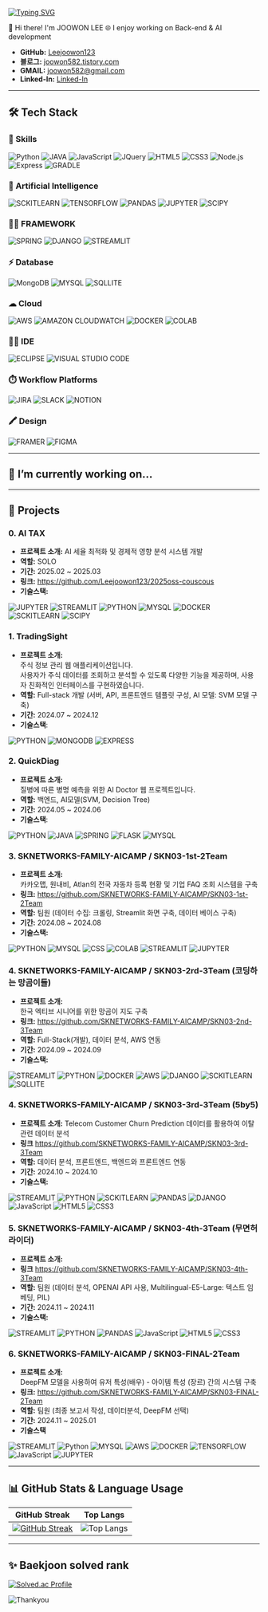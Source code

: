 [![Typing SVG](https://readme-typing-svg.demolab.com?font=Fira+Code&weight=600&size=50&pause=1000&center=true&vCenter=true&width=800&height=60&lines=Hi+I'm+joowon+LEE;%E3%81%93%E3%82%93%E3%81%AB%E3%81%A1%E3%81%AF%E3%80%81%E3%82%A4%E3%83%BB%E3%82%B8%E3%83%A5%E3%82%A6%E3%82%A9%E3%83%B3%E3%81%A7%E3%81%99;Hola%2C+Soy+Joowon+LEE)](https://git.io/typing-svg)

👋 Hi there! I'm JOOWON LEE
🌐 I enjoy working on Back-end & AI development 

- **GitHub:** [Leejoowon123](https://github.com/Leejoowon123)
- **블로그:** [joowon582.tistory.com](https://joowon582.tistory.com/)
- **GMAIL:** joowon582@gmail.com
- **Linked-In:** [Linked-In](www.linkedin.com/in/Leejoowon1)

---

## 🛠️ Tech Stack

### 🚀 Skills
![Python](https://img.shields.io/badge/Python-3776AB?style=for-the-badge&logo=python&logoColor=white)
![JAVA](https://img.shields.io/badge/Java-ED8B00?style=for-the-badge&logo=openjdk&logoColor=white)
![JavaScript](https://img.shields.io/badge/JavaScript-F7DF1E?style=for-the-badge&logo=javascript&logoColor=black)
![JQuery](https://img.shields.io/badge/jQuery-0769AD?style=for-the-badge&logo=jquery&logoColor=white)
![HTML5](https://img.shields.io/badge/HTML5-E34F26?style=for-the-badge&logo=html5&logoColor=white)
![CSS3](https://img.shields.io/badge/CSS3-1572B6?style=for-the-badge&logo=css3&logoColor=white)
![Node.js](https://img.shields.io/badge/Node.js-339933?style=for-the-badge&logo=nodedotjs&logoColor=white)
![Express](https://img.shields.io/badge/Express.js-000000?style=for-the-badge)
![GRADLE](https://img.shields.io/badge/Gradle-02303A.svg?style=for-the-badge&logo=Gradle&logoColor=white)

### 🤖 Artificial Intelligence
![SCKITLEARN](https://camo.githubusercontent.com/09080e19f66c73a55b0f50494d4a828b3f9294e88adfc8fb9c3696c949cf696a/68747470733a2f2f696d672e736869656c64732e696f2f62616467652f7363696b69746c6561726e2d4637393331453f7374796c653d666f722d7468652d6261646765266c6f676f3d6e756d7079266c6f676f436f6c6f723d7768697465)
![TENSORFLOW](https://img.shields.io/badge/TensorFlow-FF6F00?style=for-the-badge&logo=tensorflow&logoColor=white)
![PANDAS](https://camo.githubusercontent.com/fdfef023c76c0ae342e6b4c325486a5b43efd800dda7da20db1529f05ba21d25/68747470733a2f2f696d672e736869656c64732e696f2f62616467652f70616e6461732d3135303435383f7374796c653d666f722d7468652d6261646765266c6f676f3d6e756d7079266c6f676f436f6c6f723d7768697465)
![JUPYTER](https://img.shields.io/badge/Made%20with-Jupyter-orange?style=for-the-badge&logo=Jupyter)
![SCIPY](https://img.shields.io/badge/scipy-8CAAE6?style=for-the-badge&logo=scipy&logoColor=white)


### 👨‍💻 FRAMEWORK
![SPRING](https://img.shields.io/badge/Spring-6DB33F?style=for-the-badge&logo=spring&logoColor=white)
![DJANGO](https://img.shields.io/badge/Django-092E20?style=for-the-badge&logo=django&logoColor=white)
![STREAMLIT](https://img.shields.io/badge/Streamlit-FF4B4B?&style=for-the-badge&logo=Streamlit&logoColor=white)

### ⚡ Database
![MongoDB](https://img.shields.io/badge/MongoDB-47A248?style=for-the-badge&logo=mongodb&logoColor=white)
![MYSQL](https://img.shields.io/badge/MySQL-00000F?style=for-the-badge&logo=mysql&logoColor=white)
![SQLLITE](https://img.shields.io/badge/SQLite-07405E?style=for-the-badge&logo=sqlite&logoColor=white)

### ☁ Cloud
![AWS](https://img.shields.io/badge/Amazon_AWS-232F3E?style=for-the-badge&logo=amazon-aws&logoColor=white)
![AMAZON CLOUDWATCH](https://img.shields.io/badge/Amazon%20CloudWatch-FF4F8B?style=for-the-badge&logo=Amazon%20CloudWatch&logoColor=white)
![DOCKER](https://img.shields.io/badge/docker-%230db7ed.svg?style=for-the-badge&logo=docker&logoColor=white)
![COLAB](https://img.shields.io/badge/Colab-F9AB00?style=for-the-badge&logo=googlecolab&color=525252)

### 👩‍💻 IDE
![ECLIPSE](https://img.shields.io/badge/Eclipse-2C2255?style=for-the-badge&logo=eclipse&logoColor=white)
![VISUAL STUDIO CODE](https://img.shields.io/badge/Visual_Studio_Code-0078D4?style=for-the-badge&logo=visual%20studio%20code&logoColor=white)

### ⏱️ Workflow Platforms
![JIRA](https://img.shields.io/badge/Jira-0052CC?style=for-the-badge&logo=Jira&logoColor=white)
![SLACK](https://img.shields.io/badge/Slack-4A154B?style=for-the-badge&logo=slack&logoColor=white)
![NOTION](https://img.shields.io/badge/Notion-000000?style=for-the-badge&logo=notion&logoColor=white)

### 🖍 Design
![FRAMER](https://img.shields.io/badge/Framer-black?style=for-the-badge&logo=framer&logoColor=blue)
![FIGMA](https://img.shields.io/badge/Figma-F24E1E?style=for-the-badge&logo=figma&logoColor=white)

---
## 🔭 I’m currently working on...

---

## 📂 Projects

### 0. AI TAX
- **프로젝트 소개:**
  AI 세율 최적화 및 경제적 영향 분석 시스템 개발
- **역할:** SOLO
- **기간:** 2025.02 ~ 2025.03
- **링크:**
  https://github.com/Leejoowon123/2025oss-couscous
- **기술스택:**

![JUPYTER](https://img.shields.io/badge/Made%20with-Jupyter-orange?style=for-the-badge&logo=Jupyter)
![STREAMLIT](https://img.shields.io/badge/Streamlit-FF4B4B?&style=for-the-badge&logo=Streamlit&logoColor=white)
![PYTHON](https://img.shields.io/badge/Python-14354C?style=for-the-badge&logo=python&logoColor=white)
![MYSQL](https://img.shields.io/badge/MySQL-00000F?style=for-the-badge&logo=mysql&logoColor=white)
![DOCKER](https://img.shields.io/badge/docker-%230db7ed.svg?style=for-the-badge&logo=docker&logoColor=white)
![SCKITLEARN](https://camo.githubusercontent.com/09080e19f66c73a55b0f50494d4a828b3f9294e88adfc8fb9c3696c949cf696a/68747470733a2f2f696d672e736869656c64732e696f2f62616467652f7363696b69746c6561726e2d4637393331453f7374796c653d666f722d7468652d6261646765266c6f676f3d6e756d7079266c6f676f436f6c6f723d7768697465)
![SCIPY](https://img.shields.io/badge/scipy-8CAAE6?style=for-the-badge&logo=scipy&logoColor=white)


### 1. TradingSight
- **프로젝트 소개:**  
  주식 정보 관리 웹 애플리케이션입니다.  
  사용자가 주식 데이터를 조회하고 분석할 수 있도록 다양한 기능을 제공하며, 사용자 친화적인 인터페이스를 구현하였습니다.
- **역할:** Full-stack 개발 (서버, API, 프론트엔드 템플릿 구성, AI 모델: SVM 모델 구축)
- **기간:** 2024.07 ~ 2024.12
- **기술스택**:
 
![PYTHON](https://img.shields.io/badge/Python-14354C?style=for-the-badge&logo=python&logoColor=white)
![MONGODB](https://img.shields.io/badge/MongoDB-4EA94B?style=for-the-badge&logo=mongodb&logoColor=white)
![EXPRESS](https://img.shields.io/badge/Express.js-404D59?style=for-the-badge)

### 2. QuickDiag
- **프로젝트 소개:**  
  질병에 따른 병명 예측을 위한 AI Doctor 웹 프로젝트입니다.
- **역할:** 백엔드, AI모델(SVM, Decision Tree)
- **기간:** 2024.05 ~ 2024.06
- **기술스택**:

![PYTHON](https://img.shields.io/badge/Python-14354C?style=for-the-badge&logo=python&logoColor=white)
![JAVA](https://img.shields.io/badge/Java-ED8B00?style=for-the-badge&logo=openjdk&logoColor=white)
![SPRING](https://img.shields.io/badge/Spring-6DB33F?style=for-the-badge&logo=spring&logoColor=white)
![FLASK](https://img.shields.io/badge/Flask-000000?style=for-the-badge&logo=flask&logoColor=white)
![MYSQL](https://img.shields.io/badge/MySQL-00000F?style=for-the-badge&logo=mysql&logoColor=white)

### 3. SKNETWORKS-FAMILY-AICAMP / SKN03-1st-2Team
- **프로젝트 소개:**  
  카카오맵, 원내비, Atlan의 전국 자동차 등록 현황 및 기업 FAQ 조회 시스템을 구축
- **링크:**
  https://github.com/SKNETWORKS-FAMILY-AICAMP/SKN03-1st-2Team
- **역할:** 팀원 (데이터 수집: 크롤링, Streamlit 화면 구축, 데이터 베이스 구축)
- **기간:** 2024.08 ~ 2024.08
- **기술스택:**

![PYTHON](https://img.shields.io/badge/Python-14354C?style=for-the-badge&logo=python&logoColor=white)
![MYSQL](https://img.shields.io/badge/MySQL-00000F?style=for-the-badge&logo=mysql&logoColor=white)
![CSS](https://img.shields.io/badge/CSS-239120?&style=for-the-badge&logo=css3&logoColor=white)
![COLAB](https://img.shields.io/badge/Colab-F9AB00?style=for-the-badge&logo=googlecolab&color=525252)
![STREAMLIT](https://img.shields.io/badge/Streamlit-FF4B4B?&style=for-the-badge&logo=Streamlit&logoColor=white)
![JUPYTER](https://img.shields.io/badge/Made%20with-Jupyter-orange?style=for-the-badge&logo=Jupyter)

### 4. SKNETWORKS-FAMILY-AICAMP / SKN03-2rd-3Team (코딩하는 망곰이들)
- **프로젝트 소개:**  
  한국 엑티브 시니어를 위한 망곰이 지도 구축
- **링크:**
  https://github.com/SKNETWORKS-FAMILY-AICAMP/SKN03-2nd-3Team
- **역할:** Full-Stack(개발), 데이터 분석, AWS 연동
- **기간:** 2024.09 ~ 2024.09
- **기술스택:**

![STREAMLIT](https://img.shields.io/badge/Streamlit-FF4B4B?&style=for-the-badge&logo=Streamlit&logoColor=white)
![PYTHON](https://img.shields.io/badge/Python-14354C?style=for-the-badge&logo=python&logoColor=white)
![DOCKER](https://img.shields.io/badge/docker-%230db7ed.svg?style=for-the-badge&logo=docker&logoColor=white)
![AWS](https://img.shields.io/badge/Amazon_AWS-232F3E?style=for-the-badge&logo=amazon-aws&logoColor=white)
![DJANGO](https://img.shields.io/badge/Django-092E20?style=for-the-badge&logo=django&logoColor=white)
![SCKITLEARN](https://camo.githubusercontent.com/09080e19f66c73a55b0f50494d4a828b3f9294e88adfc8fb9c3696c949cf696a/68747470733a2f2f696d672e736869656c64732e696f2f62616467652f7363696b69746c6561726e2d4637393331453f7374796c653d666f722d7468652d6261646765266c6f676f3d6e756d7079266c6f676f436f6c6f723d7768697465)
![SQLLITE](https://img.shields.io/badge/SQLite-07405E?style=for-the-badge&logo=sqlite&logoColor=white)


### 4. SKNETWORKS-FAMILY-AICAMP / SKN03-3rd-3Team (5by5)
- **프로젝트 소개:**
  Telecom Customer Churn Prediction 데이터를 활용하여 이탈 관련 데이터 분석 
- **링크**
  https://github.com/SKNETWORKS-FAMILY-AICAMP/SKN03-3rd-3Team  
- **역할:** 데이터 분석, 프론트엔드,  백엔드와 프론트엔드 연동
- **기간:** 2024.10 ~ 2024.10
- **기술스택:**

![STREAMLIT](https://img.shields.io/badge/Streamlit-FF4B4B?&style=for-the-badge&logo=Streamlit&logoColor=white)
![PYTHON](https://img.shields.io/badge/Python-14354C?style=for-the-badge&logo=python&logoColor=white)
![SCKITLEARN](https://camo.githubusercontent.com/09080e19f66c73a55b0f50494d4a828b3f9294e88adfc8fb9c3696c949cf696a/68747470733a2f2f696d672e736869656c64732e696f2f62616467652f7363696b69746c6561726e2d4637393331453f7374796c653d666f722d7468652d6261646765266c6f676f3d6e756d7079266c6f676f436f6c6f723d7768697465)
![PANDAS](https://camo.githubusercontent.com/fdfef023c76c0ae342e6b4c325486a5b43efd800dda7da20db1529f05ba21d25/68747470733a2f2f696d672e736869656c64732e696f2f62616467652f70616e6461732d3135303435383f7374796c653d666f722d7468652d6261646765266c6f676f3d6e756d7079266c6f676f436f6c6f723d7768697465)
![DJANGO](https://img.shields.io/badge/Django-092E20?style=for-the-badge&logo=django&logoColor=white)
![JavaScript](https://img.shields.io/badge/JavaScript-F7DF1E?style=for-the-badge&logo=javascript&logoColor=black)
![HTML5](https://img.shields.io/badge/HTML5-E34F26?style=for-the-badge&logo=html5&logoColor=white)
![CSS3](https://img.shields.io/badge/CSS3-1572B6?style=for-the-badge&logo=css3&logoColor=white)

### 5. SKNETWORKS-FAMILY-AICAMP / SKN03-4th-3Team (무면허라이더)
- **프로젝트 소개:**  
- **링크**
  https://github.com/SKNETWORKS-FAMILY-AICAMP/SKN03-4th-3Team 
- **역할:** 팀원 (데이터 분석, OPENAI API 사용, Multilingual-E5-Large: 텍스트 임베딩, PIL)
- **기간:** 2024.11 ~ 2024.11
- **기술스택:**

![STREAMLIT](https://img.shields.io/badge/Streamlit-FF4B4B?&style=for-the-badge&logo=Streamlit&logoColor=white)
![PYTHON](https://img.shields.io/badge/Python-14354C?style=for-the-badge&logo=python&logoColor=white)
![PANDAS](https://camo.githubusercontent.com/fdfef023c76c0ae342e6b4c325486a5b43efd800dda7da20db1529f05ba21d25/68747470733a2f2f696d672e736869656c64732e696f2f62616467652f70616e6461732d3135303435383f7374796c653d666f722d7468652d6261646765266c6f676f3d6e756d7079266c6f676f436f6c6f723d7768697465)
![JavaScript](https://img.shields.io/badge/JavaScript-F7DF1E?style=for-the-badge&logo=javascript&logoColor=black)
![HTML5](https://img.shields.io/badge/HTML5-E34F26?style=for-the-badge&logo=html5&logoColor=white)
![CSS3](https://img.shields.io/badge/CSS3-1572B6?style=for-the-badge&logo=css3&logoColor=white)

### 6. SKNETWORKS-FAMILY-AICAMP / SKN03-FINAL-2Team
- **프로젝트 소개:**  
  DeepFM 모델을 사용하여 유저 특성(배우) - 아이템 특성 (장르) 간의 시스템 구축
- **링크:**
  https://github.com/SKNETWORKS-FAMILY-AICAMP/SKN03-FINAL-2Team
- **역할:** 팀원 (최종 보고서 작성, 데이터분석, DeepFM 선택)
- **기간:** 2024.11 ~ 2025.01
- **기술스택**

![STREAMLIT](https://img.shields.io/badge/Streamlit-FF4B4B?&style=for-the-badge&logo=Streamlit&logoColor=white)
![Python](https://img.shields.io/badge/Python-3776AB?style=for-the-badge&logo=python&logoColor=white)
![MYSQL](https://img.shields.io/badge/MySQL-00000F?style=for-the-badge&logo=mysql&logoColor=white)
![AWS](https://img.shields.io/badge/Amazon_AWS-232F3E?style=for-the-badge&logo=amazon-aws&logoColor=white)
![DOCKER](https://img.shields.io/badge/docker-%230db7ed.svg?style=for-the-badge&logo=docker&logoColor=white)
![TENSORFLOW](https://img.shields.io/badge/TensorFlow-FF6F00?style=for-the-badge&logo=tensorflow&logoColor=white)
![JavaScript](https://img.shields.io/badge/JavaScript-F7DF1E?style=for-the-badge&logo=javascript&logoColor=black)
![JUPYTER](https://img.shields.io/badge/Made%20with-Jupyter-orange?style=for-the-badge&logo=Jupyter)

---

## 📊 GitHub Stats & Language Usage

| GitHub Streak | Top Langs |
| ------------- | --------- |
| [![GitHub Streak](https://streak-stats.demolab.com?user=Leejoowon123&theme=dark&hide_border=true&border_radius=5&short_numbers=true&date_format=%5BY.%5Dn.j)](https://git.io/streak-stats) | ![Top Langs](https://github-readme-stats.vercel.app/api/top-langs/?username=Leejoowon123&theme=blue-green) |

---
## ✨ Baekjoon solved rank
[![Solved.ac Profile](http://mazassumnida.wtf/api/v2/generate_badge?boj=happy0693)](https://solved.ac/happy0693/)

![Thankyou](https://camo.githubusercontent.com/85ec99174320e7b8c5b6a372d769a3d7647c832037027ef2efc8b0fb74cd4556/68747470733a2f2f63617073756c652d72656e6465722e76657263656c2e6170702f6170693f747970653d776176696e67266865696768743d32303026636f6c6f723d6772616469656e7426746578743d5468616e6b253230796f752673656374696f6e3d666f6f74657226726576657273616c3d66616c7365267465787442673d66616c736526666f6e74416c69676e3d353026666f6e7453697a653d343026666f6e74416c69676e593d373026616e696d6174696f6e3d66616465496e2664657363416c69676e3d3530)
<!--
**Leejoowon123/Leejoowon123** is a ✨ _special_ ✨ repository because its `README.md` (this file) appears on your GitHub profile.

Here are some ideas to get you started:

- 🔭 I’m currently working on ...

-->
